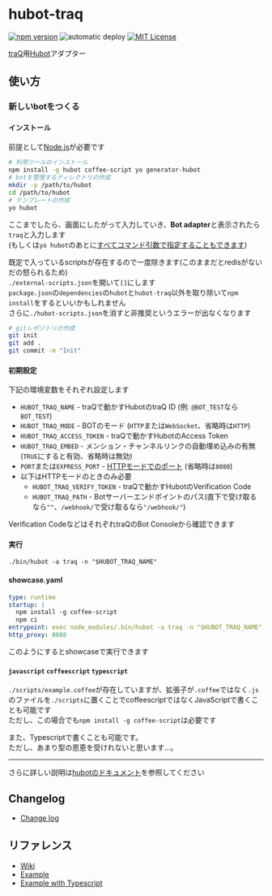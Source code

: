 # hubot-traq
[![npm version](https://badge.fury.io/js/hubot-traq.svg)](https://badge.fury.io/js/hubot-traq) ![automatic deploy](https://github.com/sapphi-red/hubot-traq/workflows/automatic%20deploy/badge.svg) [![MIT License](http://img.shields.io/badge/license-MIT-blue.svg?style=flat)](LICENSE)  

[traQ][]用[Hubot][]アダプター

## 使い方

### 新しいbotをつくる

#### インストール
前提として[Node.js][]が必要です
```bash
# 利用ツールのインストール
npm install -g hubot coffee-script yo generator-hubot
# botを管理するディレクトリの作成
mkdir -p /path/to/hubot
cd /path/to/hubot
# テンプレートの作成
yo hubot
```

ここまでしたら、画面にしたがって入力していき、**Bot adapter**と表示されたら`traq`と入力します  
(もしくは`yo hubot`のあとに[すべてコマンド引数で指定することもできます][cmd-docs])

既定で入っているscriptsが存在するので一度除きます(このままだとredisがないだの怒られるため)  
`./external-scripts.json`を開いて`[]`にします  
`package.json`の`dependencies`の`hubot`と`hubot-traq`以外を取り除いて`npm install`をするといいかもしれません  
さらに`./hubot-scripts.json`を消すと非推奨というエラーが出なくなります

```bash
# gitレポジトリの作成
git init
git add .
git commit -m "Init"
```

#### 初期設定
下記の環境変数をそれぞれ設定します
- `HUBOT_TRAQ_NAME` - traQで動かすHubotのtraQ ID (例: `@BOT_TEST`なら`BOT_TEST`)
- `HUBOT_TRAQ_MODE` - BOTのモード (`HTTP`または`WebSocket`、省略時は`HTTP`)
- `HUBOT_TRAQ_ACCESS_TOKEN` - traQで動かすHubotのAccess Token
- `HUBOT_TRAQ_EMBED` - メンション・チャンネルリンクの自動埋め込みの有無(`TRUE`にすると有効、省略時は無効)
- `PORT`または`EXPRESS_PORT` - [HTTPモードでのポート](https://github.com/hubotio/hubot/blob/master/docs/scripting.md#http-listener) (省略時は`8080`)
- 以下はHTTPモードのときのみ必要
  - `HUBOT_TRAQ_VERIFY_TOKEN` - traQで動かすHubotのVerification Code
  - `HUBOT_TRAQ_PATH` - Botサーバーエンドポイントのパス(直下で受け取るなら`""`、`/webhook/`で受け取るなら`"/webhook/"`)

Verification CodeなどはそれぞれtraQのBot Consoleから確認できます

#### 実行
```
./bin/hubot -a traq -n "$HUBOT_TRAQ_NAME"
```

#### showcase.yaml
```yml
type: runtime
startup: |
  npm install -g coffee-script
  npm ci
entrypoint: exec node_modules/.bin/hubot -a traq -n "$HUBOT_TRAQ_NAME" "$@"
http_proxy: 8080
```
このようにするとshowcaseで実行できます

#### `javascript` `coffeescript` `typescript`
`./scripts/example.coffee`が存在していますが、拡張子が`.coffee`ではなく`.js`のファイルを`./scripts`に置くことでcoffeescriptではなくJavaScriptで書くことも可能です  
ただし、この場合でも`npm install -g coffee-script`は必要です  

また、Typescriptで書くことも可能です。  
ただし、あまり型の恩恵を受けれないと思います…。  

---

さらに詳しい説明は[hubotのドキュメント][docs]を参照してください

## Changelog
- [Change log][]

## リファレンス
- [Wiki][]
- [Example][]
- [Example with Typescript][]

[traQ]: https://github.com/traPtitech/traQ/
[Hubot]: https://hubot.github.com/
[Node.js]: https://nodejs.org/ja/
[cmd-docs]: https://hubot.github.com/docs/
[docs]: https://github.com/github/hubot/tree/master/docs
[Wiki]: https://github.com/sapphi-red/hubot-traq/wiki
[Example]: https://github.com/sapphi-red/traq-hubot-example
[Example with Typescript]: https://github.com/sapphi-red/traq-hubot-example-ts
[Change log]: https://github.com/sapphi-red/hubot-traq/blob/master/CHANGELOG.md
